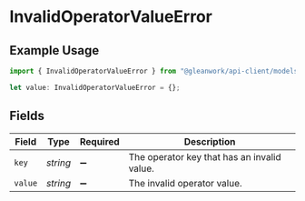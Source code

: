 # InvalidOperatorValueError

## Example Usage

```typescript
import { InvalidOperatorValueError } from "@gleanwork/api-client/models/components";

let value: InvalidOperatorValueError = {};
```

## Fields

| Field                                       | Type                                        | Required                                    | Description                                 |
| ------------------------------------------- | ------------------------------------------- | ------------------------------------------- | ------------------------------------------- |
| `key`                                       | *string*                                    | :heavy_minus_sign:                          | The operator key that has an invalid value. |
| `value`                                     | *string*                                    | :heavy_minus_sign:                          | The invalid operator value.                 |